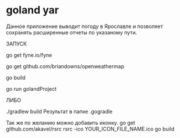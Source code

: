 # goland yar
Данное приложение выводит погоду в Ярославле и позволяет сохранять расширенные отчеты по указаному пути.

ЗАПУСК

go get fyne.io/fyne

go get github.com/briandowns/openweathermap

go build

go run golandProject

ЛИБО

./gradlew build
Результат в папке .gogradle



Так же по желанию можно добавить иконку.
go get github.com/akavel/rsrc
rsrc -ico YOUR_ICON_FILE_NAME.ico
go build
